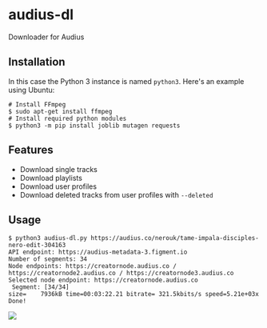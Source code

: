 # audius-dl
Downloader for Audius

## Installation
In this case the Python 3 instance is named `python3`. Here's an example using Ubuntu:
```
# Install FFmpeg
$ sudo apt-get install ffmpeg
# Install required python modules
$ python3 -m pip install joblib mutagen requests
```

## Features
- Download single tracks
- Download playlists
- Download user profiles
- Download deleted tracks from user profiles with `--deleted`

## Usage
```
$ python3 audius-dl.py https://audius.co/nerouk/tame-impala-disciples-nero-edit-304163
API endpoint: https://audius-metadata-3.figment.io
Number of segments: 34
Node endpoints: https://creatornode.audius.co / https://creatornode2.audius.co / https://creatornode3.audius.co
Selected node endpoint: https://creatornode.audius.co
 Segment: [34/34] 
size=    7936kB time=00:03:22.21 bitrate= 321.5kbits/s speed=5.21e+03x
Done!
```

![](https://i.imgur.com/Y968LF3.png)
